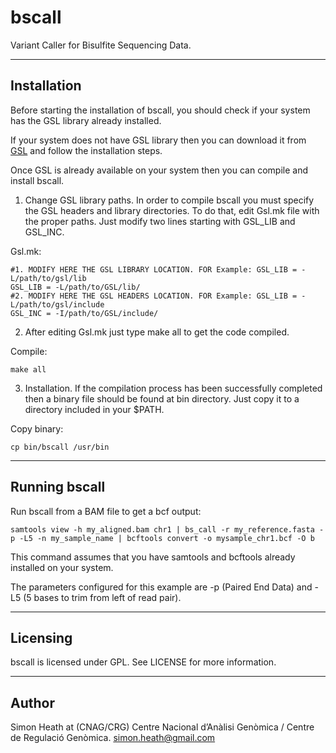 bscall
======

Variant Caller for Bisulfite Sequencing Data.


------------
Installation
------------

Before starting the installation of bscall, you should check if your system has the GSL library already installed.

If your system does not have GSL library then you can download it from [GSL](https://www.gnu.org/software/gsl/) and follow the installation steps. 

Once GSL is already available on your system then you can compile and install bscall.

1) Change GSL library paths. In order to compile bscall you must specify the GSL headers and library directories. 
   To do that, edit Gsl.mk file with the proper paths. Just modify two lines starting with GSL_LIB and GSL_INC.

Gsl.mk:

    #1. MODIFY HERE THE GSL LIBRARY LOCATION. FOR Example: GSL_LIB = -L/path/to/gsl/lib
    GSL_LIB = -L/path/to/GSL/lib/
    #2. MODIFY HERE THE GSL HEADERS LOCATION. FOR Example: GSL_LIB = -L/path/to/gsl/include
    GSL_INC = -I/path/to/GSL/include/ 

2) After editing Gsl.mk just type make all to get the code compiled.

Compile:

    make all

3) Installation. If the compilation process has been successfully completed then a binary file should be found at bin directory. Just copy it to a directory included in your
$PATH.

Copy binary:

    cp bin/bscall /usr/bin

--------------
Running bscall
--------------

Run bscall from a BAM file to get a bcf output:

    samtools view -h my_aligned.bam chr1 | bs_call -r my_reference.fasta -p -L5 -n my_sample_name | bcftools convert -o mysample_chr1.bcf -O b

This command assumes that you have samtools and bcftools already installed on your system.

The parameters configured for this example are -p (Paired End Data) and -L5 (5 bases to trim from left of read pair).


---------
Licensing
---------

bscall is licensed under GPL. See LICENSE for more information.

------
Author
------

Simon Heath at (CNAG/CRG) Centre Nacional d’Anàlisi Genòmica / Centre de Regulació Genòmica.
simon.heath@gmail.com

